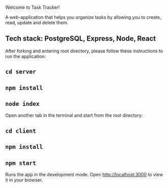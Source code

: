 Welcome to Task Tracker!

A web-application that helps you organize tasks by allowing you to create, read, update and delete them.

## Tech stack: PostgreSQL, Express, Node, React

After forking and entering root directory, please follow these instructions to run the application:

## `cd server`

## `npm install`

## `node index`

Open another tab in the terminal and start from the root directory:

## `cd client`

## `npm install`

## `npm start`

Runs the app in the development mode.
Open [http://localhost:3000](http://localhost:3000) to view it in your browser.


